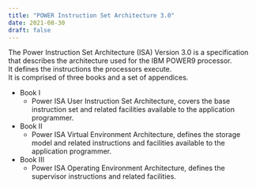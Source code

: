 ```yaml
---
title: "POWER Instruction Set Architecture 3.0"
date: 2021-08-30
draft: false
---
```


The Power Instruction Set Architecture (ISA) Version 3.0 is a specification that describes the architecture used for the IBM POWER9 processor.  
It defines the instructions the processors execute.  
It is comprised of three books and a set of appendices.  
- Book I
  - Power ISA User Instruction Set Architecture, covers the base instruction set and related facilities available to the application programmer.
- Book II
  - Power ISA Virtual Environment Architecture, defines the storage model and related instructions and facilities available to the application programmer.
- Book III
  - Power ISA Operating Environment Architecture, defines the supervisor instructions and related facilities.
